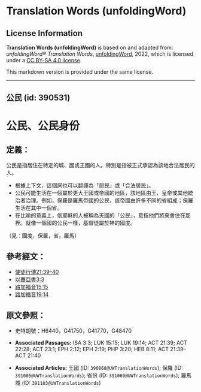 # Translation Words (unfoldingWord)

## License Information

**Translation Words (unfoldingWord)** is based on and adapted from: _unfoldingWord® Translation Words_, [unfoldingWord](https://unfoldingword.org/utw), 2022, which is licensed under a [CC BY-SA 4.0 license](https://creativecommons.org/licenses/by-sa/4.0/legalcode.en).

This markdown version is provided under the same license.



--------------------------------

## 公民 (id: 390531)

公民、公民身份
=======

定義：
---

公民是指居住在特定的城、國或王國的人。特別是指被正式承認為該地合法居民的人。

* 根據上下文，這個詞也可以翻譯為「居民」或「合法居民」。
* 公民可能生活在一個屬於更大王國或帝國的地區，該地區由王、皇帝或其他統治者治理。例如，保羅是羅馬帝國的公民，該帝國由許多不同的省組成；保羅生活在其中一個省。
* 在比喻的意義上，信耶穌的人被稱為天國的「公民」，意指他們將來會住在那裡。就像一個國的公民一樣，基督徒屬於神的國度。

（見：國度，保羅，省，羅馬）

參考經文：
-----

* [使徒行傳21:39–40](https://ref.ly/Acts21:39-Acts21:40)
* [以賽亞書3:3](https://ref.ly/Isa3:3)
* [路加福音15:15](https://ref.ly/Luke15:15)
* [路加福音19:14](https://ref.ly/Luke19:14)

原文參照：
-----

* 史特朗號：H6440，G41750，G41770，G48470

* **Associated Passages:** ISA 3:3; LUK 15:15; LUK 19:14; ACT 21:39; ACT 22:28; ACT 23:1; EPH 2:12; EPH 2:19; PHP 3:20; HEB 8:11; ACT 21:39–ACT 21:40
* **Associated Articles:** 王國 (ID: `390868@UWTranslationWords`); 保羅 (ID: `391005@UWTranslationWords`); 省份 (ID: `391060@UWTranslationWords`); 羅馬城 (ID: `391103@UWTranslationWords`)

